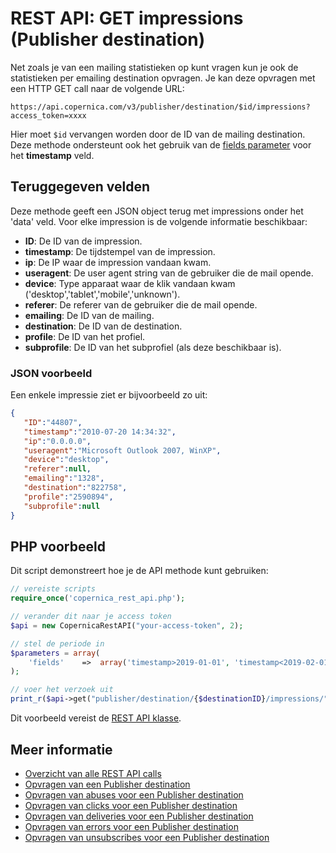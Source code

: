 # REST API: GET impressions (Publisher destination)

Net zoals je van een mailing statistieken op kunt vragen kun je ook de statistieken 
per emailing destination opvragen. Je kan deze opvragen met een 
HTTP GET call naar de volgende URL:

`https://api.copernica.com/v3/publisher/destination/$id/impressions?access_token=xxxx`

Hier moet `$id` vervangen worden door de ID van de mailing destination. Deze methode 
ondersteunt ook het gebruik van de [fields parameter](./rest-fields-parameter) 
voor het **timestamp** veld.

## Teruggegeven velden

Deze methode geeft een JSON object terug met impressions onder het 'data' 
veld. Voor elke impression is de volgende informatie beschikbaar:

* **ID**: De ID van de impression.
* **timestamp**: De tijdstempel van de impression.
* **ip**: De IP waar de impression vandaan kwam.
* **useragent**: De user agent string van de gebruiker die de mail opende.
* **device**: Type apparaat waar de klik vandaan kwam ('desktop','tablet','mobile','unknown').
* **referer**: De referer van de gebruiker die de mail opende.
* **emailing**: De ID van de mailing.
* **destination**: De ID van de destination.
* **profile**: De ID van het profiel.
* **subprofile**: De ID van het subprofiel (als deze beschikbaar is).

### JSON voorbeeld

Een enkele impressie ziet er bijvoorbeeld zo uit:

```json
{  
   "ID":"44807",
   "timestamp":"2010-07-20 14:34:32",
   "ip":"0.0.0.0",
   "useragent":"Microsoft Outlook 2007, WinXP",
   "device":"desktop",
   "referer":null,
   "emailing":"1328",
   "destination":"822758",
   "profile":"2590894",
   "subprofile":null
}
```

## PHP voorbeeld

Dit script demonstreert hoe je de API methode kunt gebruiken:

```php
// vereiste scripts
require_once('copernica_rest_api.php');

// verander dit naar je access token 
$api = new CopernicaRestAPI("your-access-token", 2);

// stel de periode in
$parameters = array(
    'fields'    =>  array('timestamp>2019-01-01', 'timestamp<2019-02-01')
);

// voer het verzoek uit
print_r($api->get("publisher/destination/{$destinationID}/impressions/", $parameters));
```

Dit voorbeeld vereist de [REST API klasse](./rest-php).

## Meer informatie

* [Overzicht van alle REST API calls](./rest-api)
* [Opvragen van een Publisher destination](./rest-get-publisher-destination)
* [Opvragen van abuses voor een Publisher destination](./rest-get-publisher-destination-abuses)
* [Opvragen van clicks voor een Publisher destination](./rest-get-publisher-destination-clicks)
* [Opvragen van deliveries voor een Publisher destination](./rest-get-publisher-destination-deliveries)
* [Opvragen van errors voor een Publisher destination](./rest-get-publisher-destination-errors)
* [Opvragen van unsubscribes voor een Publisher destination](./rest-get-publisher-destination-unsubscribes)
